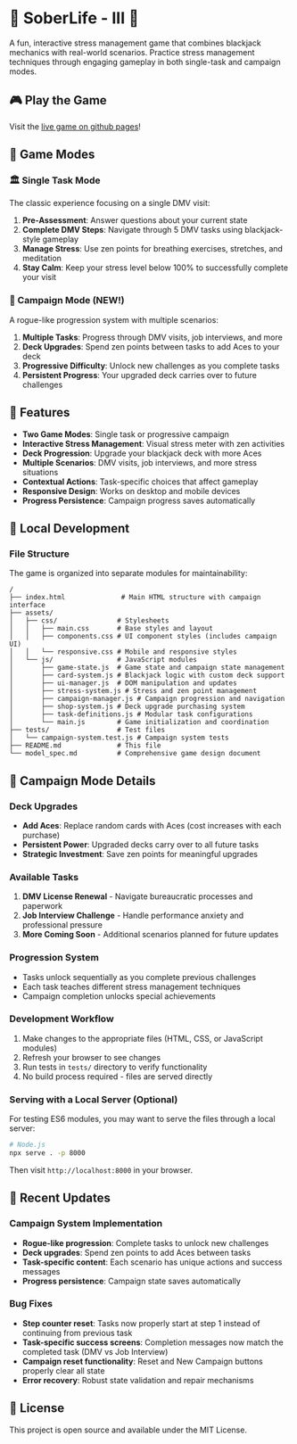 # 🧘 SoberLife - III 🧘

A fun, interactive stress management game that combines blackjack mechanics with real-world scenarios. Practice stress management techniques through engaging gameplay in both single-task and campaign modes.

## 🎮 Play the Game

Visit the [live game on github pages](https://calebhankins.github.io/SoberLife-III/)!

## 🎯 Game Modes

### 🏛️ Single Task Mode
The classic experience focusing on a single DMV visit:
1. **Pre-Assessment**: Answer questions about your current state
2. **Complete DMV Steps**: Navigate through 5 DMV tasks using blackjack-style gameplay
3. **Manage Stress**: Use zen points for breathing exercises, stretches, and meditation
4. **Stay Calm**: Keep your stress level below 100% to successfully complete your visit

### 🎯 Campaign Mode (NEW!)
A rogue-like progression system with multiple scenarios:
1. **Multiple Tasks**: Progress through DMV visits, job interviews, and more
2. **Deck Upgrades**: Spend zen points between tasks to add Aces to your deck
3. **Progressive Difficulty**: Unlock new challenges as you complete tasks
4. **Persistent Progress**: Your upgraded deck carries over to future challenges

## 🧘 Features

- **Two Game Modes**: Single task or progressive campaign
- **Interactive Stress Management**: Visual stress meter with zen activities
- **Deck Progression**: Upgrade your blackjack deck with more Aces
- **Multiple Scenarios**: DMV visits, job interviews, and more stress situations
- **Contextual Actions**: Task-specific choices that affect gameplay
- **Responsive Design**: Works on desktop and mobile devices
- **Progress Persistence**: Campaign progress saves automatically

## 🚀 Local Development

### File Structure
The game is organized into separate modules for maintainability:

```
/
├── index.html              # Main HTML structure with campaign interface
├── assets/
│   ├── css/               # Stylesheets
│   │   ├── main.css       # Base styles and layout
│   │   ├── components.css # UI component styles (includes campaign UI)
│   │   └── responsive.css # Mobile and responsive styles
│   └── js/                # JavaScript modules
│       ├── game-state.js  # Game state and campaign state management
│       ├── card-system.js # Blackjack logic with custom deck support
│       ├── ui-manager.js  # DOM manipulation and updates
│       ├── stress-system.js # Stress and zen point management
│       ├── campaign-manager.js # Campaign progression and navigation
│       ├── shop-system.js # Deck upgrade purchasing system
│       ├── task-definitions.js # Modular task configurations
│       └── main.js        # Game initialization and coordination
├── tests/                 # Test files
│   └── campaign-system.test.js # Campaign system tests
├── README.md              # This file
└── model_spec.md          # Comprehensive game design document
```

## 🛒 Campaign Mode Details

### Deck Upgrades
- **Add Aces**: Replace random cards with Aces (cost increases with each purchase)
- **Persistent Power**: Upgraded decks carry over to all future tasks
- **Strategic Investment**: Save zen points for meaningful upgrades

### Available Tasks
1. **DMV License Renewal** - Navigate bureaucratic processes and paperwork
2. **Job Interview Challenge** - Handle performance anxiety and professional pressure
3. **More Coming Soon** - Additional scenarios planned for future updates

### Progression System
- Tasks unlock sequentially as you complete previous challenges
- Each task teaches different stress management techniques
- Campaign completion unlocks special achievements

### Development Workflow
1. Make changes to the appropriate files (HTML, CSS, or JavaScript modules)
2. Refresh your browser to see changes
3. Run tests in `tests/` directory to verify functionality
4. No build process required - files are served directly

### Serving with a Local Server (Optional)
For testing ES6 modules, you may want to serve the files through a local server:

```bash
# Node.js
npx serve . -p 8000
```

Then visit `http://localhost:8000` in your browser.

## 🔧 Recent Updates

### Campaign System Implementation
- **Rogue-like progression**: Complete tasks to unlock new challenges
- **Deck upgrades**: Spend zen points to add Aces between tasks
- **Task-specific content**: Each scenario has unique actions and success messages
- **Progress persistence**: Campaign state saves automatically

### Bug Fixes
- **Step counter reset**: Tasks now properly start at step 1 instead of continuing from previous task
- **Task-specific success screens**: Completion messages now match the completed task (DMV vs Job Interview)
- **Campaign reset functionality**: Reset and New Campaign buttons properly clear all state
- **Error recovery**: Robust state validation and repair mechanisms

## 📝 License

This project is open source and available under the MIT License.